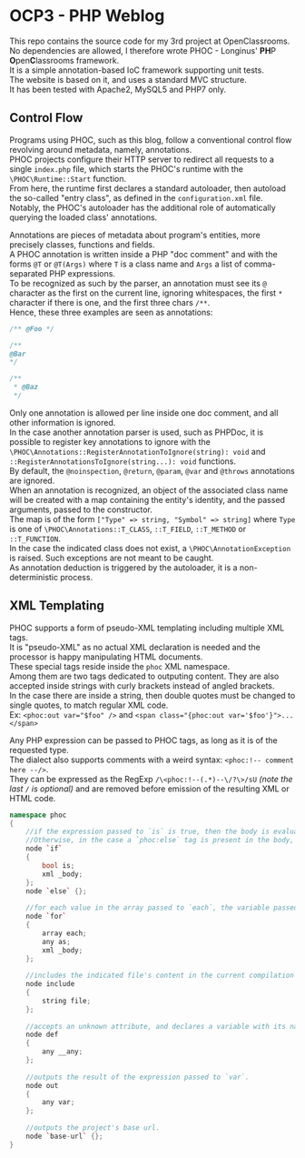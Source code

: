 # OCP3 - PHP Weblog

This repo contains the source code for my 3rd project at OpenClassrooms.  
No dependencies are allowed, I therefore wrote PHOC - Longinus' **PH**P **O**pen**C**lassrooms framework.  
It is a simple annotation-based IoC framework supporting unit tests.  
The website is based on it, and uses a standard MVC structure.  
It has been tested with Apache2, MySQL5 and PHP7 only.  

## Control Flow

Programs using PHOC, such as this blog, follow a conventional control flow revolving around metadata, namely, annotations.  
PHOC projects configure their HTTP server to redirect all requests to a single `index.php` file, which starts the PHOC's runtime with the `\PHOC\Runtime::Start` function.  
From here, the runtime first declares a standard autoloader, then autoload the so-called "entry class", as defined in the `configuration.xml` file.  
Notably, the PHOC's autoloader has the additional role of automatically querying the loaded class' annotations.  

Annotations are pieces of metadata about program's entities, more precisely classes, functions and fields.  
A PHOC annotation is written inside a PHP "doc comment" and with the forms `@T` or `@T(Args)` where `T` is a class name and `Args` a list of comma-separated PHP expressions.  
To be recognized as such by the parser, an annotation must see its `@` character as the first on the current line, ignoring whitespaces, the first `*` character if there is one, and the first three chars `/**`.  
Hence, these three examples are seen as annotations:  
```php
/** @Foo */

/**
@Bar
*/

/**
 * @Baz
 */
```
Only one annotation is allowed per line inside one doc comment, and all other information is ignored.  
In the case another annotation parser is used, such as PHPDoc, it is possible to register key annotations to ignore with the `\PHOC\Annotations::RegisterAnnotationToIgnore(string): void` and `::RegisterAnnotationsToIgnore(string...): void` functions.  
By default, the `@noinspection`, `@return`, `@param`, `@var` and `@throws` annotations are ignored.  
When an annotation is recognized, an object of the associated class name will be created with a map containing the entity's identity, and the passed arguments, passed to the constructor.  
The map is of the form `["Type" => string, "Symbol" => string]` where `Type` is one of `\PHOC\Annotations::T_CLASS`, `::T_FIELD`, `::T_METHOD` or `::T_FUNCTION`.  
In the case the indicated class does not exist, a `\PHOC\AnnotationException` is raised. Such exceptions are not meant to be caught.    
As annotation deduction is triggered by the autoloader, it is a non-deterministic process.


## XML Templating

PHOC supports a form of pseudo-XML templating including multiple XML tags.  
It is "pseudo-XML" as no actual XML declaration is needed and the processor is happy manipulating HTML documents.  
These special tags reside inside the `phoc` XML namespace.  
Among them are two tags dedicated to outputing content. They are also accepted inside strings with curly brackets instead of angled brackets.  
In the case there are inside a string, then double quotes must be changed to single quotes, to match regular XML code.  
Ex: `<phoc:out var="$foo" />` and `<span class="{phoc:out var='$foo'}">...</span>`

Any PHP expression can be passed to PHOC tags, as long as it is of the requested type.  
The dialect also supports comments with a weird syntax: `<phoc:!-- comment here --/>`.  
They can be expressed as the RegExp `/\<phoc:!--(.*)--\/?\>/sU` _(note the last `/` is optional)_ and are removed before emission of the resulting XML or HTML code.

```cpp
namespace phoc
{
    //if the expression passed to `is` is true, then the body is evaluated.
    //Otherwise, in the case a `phoc:else` tag is present in the body, the code following it is evaluated.
    node `if`
    {
        bool is;
        xml _body;
    };
    node `else` {};
    
    //for each value in the array passed to `each`, the variable passed to `as` is populated with the current value and the body evaluated.
    node `for`
    {
        array each;
        any as;
        xml _body;
    };
    
    //includes the indicated file's content in the current compilation unit.
    node include
    {
        string file;
    };
    
    //accepts an unknown attribute, and declares a variable with its name, populating it with the result of the passed expression.
    node def
    {
        any __any;
    };
    
    //outputs the result of the expression passed to `var`.
    node out
    {
        any var;
    };
    
    //outputs the project's base url.
    node `base-url` {};
}
```